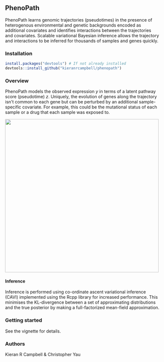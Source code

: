 ## PhenoPath

PhenoPath learns genomic trajectories (pseudotimes) in the presence of heterogenous environmental and genetic backgrounds encoded as additional covariates and identifies interactions between the trajectories and covariates. Scalable variational Bayesian inference allows the trajectory and interactions to be inferred for thousands of samples and genes quickly.

### Installation

```r
install.packages("devtools") # If not already installed
devtools::install_github("kieranrcampbell/phenopath")
```

### Overview

PhenoPath models the observed expression *y* in terms of a latent pathway score (pseudotime) *z*. Uniquely, the evolution of genes along the trajectory isn't common to each gene but can be perturbed by an additional sample-specific covariate. For example, this could be the mutational status of each sample or a drug that each sample was exposed to.

<img src="https://user-images.githubusercontent.com/2039489/26843141-1deacabc-4ae7-11e7-8630-a6a6e425ca0b.png" width="500"/>

#### Inference

Inference is performed using co-ordinate ascent variational inference (CAVI) implemented using the Rcpp library for increased performance. This minimises the KL-divergence between a set of approximating distributions and the true posterior by making a full-factorized mean-field approximation.


### Getting started

See the vignette for details.



### Authors

Kieran R Campbell & Christopher Yau